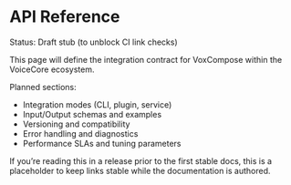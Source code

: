 # API Reference

Status: Draft stub (to unblock CI link checks)

This page will define the integration contract for VoxCompose within the VoiceCore ecosystem.

Planned sections:
- Integration modes (CLI, plugin, service)
- Input/Output schemas and examples
- Versioning and compatibility
- Error handling and diagnostics
- Performance SLAs and tuning parameters

If you’re reading this in a release prior to the first stable docs, this is a placeholder to keep links stable while the documentation is authored.
